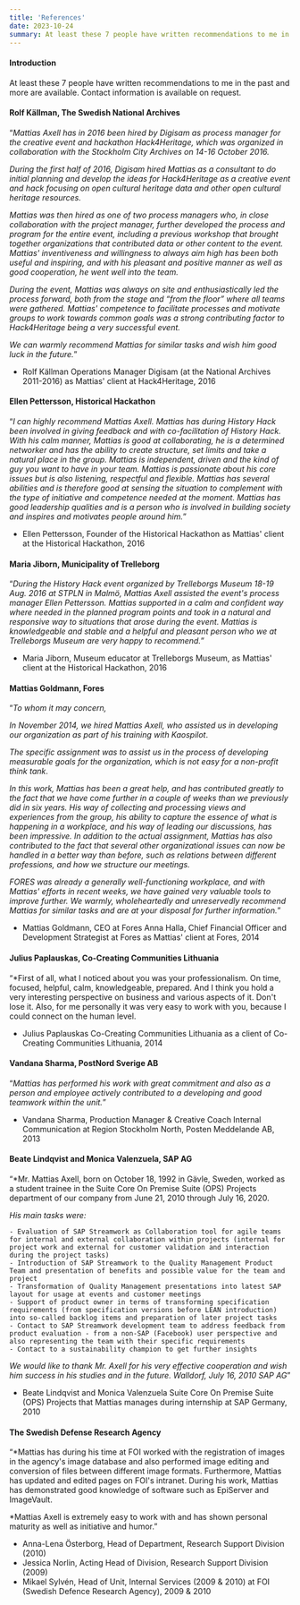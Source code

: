 ```yaml
---
title: 'References'
date: 2023-10-24
summary: At least these 7 people have written recommendations to me in the past and more are available. Contact information is available on request.
---
```


#### Introduction

At least these 7 people have written recommendations to me in the past and more are available. Contact information is available on request.

#### Rolf Källman, The Swedish National Archives

“*Mattias Axell has in 2016 been hired by Digisam as process manager for the creative event and hackathon Hack4Heritage, which was organized in collaboration with the Stockholm City Archives on 14-16 October 2016.*

*During the first half of 2016, Digisam hired Mattias as a consultant to do initial planning and develop the ideas for Hack4Heritage as a creative event and hack focusing on open cultural heritage data and other open cultural heritage resources.*

*Mattias was then hired as one of two process managers who, in close collaboration with the project manager, further developed the process and program for the entire event, including a previous workshop that brought together organizations that contributed data or other content to the event. Mattias' inventiveness and willingness to always aim high has been both useful and inspiring, and with his pleasant and positive manner as well as good cooperation, he went well into the team.*

*During the event, Mattias was always on site and enthusiastically led the process forward, both from the stage and “from the floor” where all teams were gathered. Mattias' competence to facilitate processes and motivate groups to work towards common goals was a strong contributing factor to Hack4Heritage being a very successful event.*

*We can warmly recommend Mattias for similar tasks and wish him good luck in the future.*”

- Rolf Källman
Operations Manager Digisam (at the National Archives 2011-2016)
as Mattias' client at Hack4Heritage, 2016

#### Ellen Pettersson, Historical Hackathon

“*I can highly recommend Mattias Axell. Mattias has during History Hack been involved in giving feedback and with co-facilitation of History Hack. With his calm manner, Mattias is good at collaborating, he is a determined networker and has the ability to create structure, set limits and take a natural place in the group. Mattias is independent, driven and the kind of guy you want to have in your team. Mattias is passionate about his core issues but is also listening, respectful and flexible. Mattias has several abilities and is therefore good at sensing the situation to complement with the type of initiative and competence needed at the moment. Mattias has good leadership qualities and is a person who is involved in building society and inspires and motivates people around him.*”

- Ellen Pettersson,
Founder of the Historical Hackathon
as Mattias' client at the Historical Hackathon, 2016

#### Maria Jiborn, Municipality of Trelleborg

“*During the History Hack event organized by Trelleborgs Museum 18-19 Aug. 2016 at STPLN in Malmö, Mattias Axell assisted the event's process manager Ellen Pettersson. Mattias supported in a calm and confident way where needed in the planned program points and took in a natural and responsive way to situations that arose during the event. Mattias is knowledgeable and stable and a helpful and pleasant person who we at Trelleborgs Museum are very happy to recommend.*”
- Maria Jiborn,
Museum educator at Trelleborgs Museum,
as Mattias' client at the Historical Hackathon, 2016

#### Mattias Goldmann, Fores

“*To whom it may concern,*

*In November 2014, we hired Mattias Axell, who assisted us in developing our organization as part of his training with Kaospilot*.

*The specific assignment was to assist us in the process of developing measurable goals for the organization, which is not easy for a non-profit think tank*.

*In this work, Mattias has been a great help, and has contributed greatly to the fact that we have come further in a couple of weeks than we previously did in six years. His way of collecting and processing views and experiences from the group, his ability to capture the essence of what is happening in a workplace, and his way of leading our discussions, has been impressive. In addition to the actual assignment, Mattias has also contributed to the fact that several other organizational issues can now be handled in a better way than before, such as relations between different professions, and how we structure our meetings.*

*FORES was already a generally well-functioning workplace, and with Mattias' efforts in recent weeks, we have gained very valuable tools to improve further. We warmly, wholeheartedly and unreservedly recommend Mattias for similar tasks and are at your disposal for further information.*”

- Mattias Goldmann,
CEO at Fores 
Anna Halla, 
Chief Financial Officer and Development Strategist at Fores
as Mattias' client at Fores, 2014

#### Julius Paplauskas, Co-Creating Communities Lithuania

“*First of all, what I noticed about you was your professionalism. On time, focused, helpful, calm, knowledgeable, prepared. And I think you hold a very interesting perspective on business and various aspects of it. Don't lose it. Also, for me personally it was very easy to work with you, because I could connect on the human level.

- Julius Paplauskas
Co-Creating Communities Lithuania
as a client of Co-Creating Communities Lithuania, 2014

#### Vandana Sharma, PostNord Sverige AB

“*Mattias has performed his work with great commitment and also as a person and employee actively contributed to a developing and good teamwork within the unit.*”

- Vandana Sharma,
Production Manager & Creative Coach Internal Communication 
at Region Stockholm North, Posten Meddelande AB, 2013

#### Beate Lindqvist and Monica Valenzuela, SAP AG

“*Mr. Mattias Axell, born on October 18, 1992 in Gävle, Sweden, worked as a student trainee in the Suite Core On Premise Suite (OPS) Projects department of our company from June 21, 2010 through July 16, 2020.

*His main tasks were:*

    - Evaluation of SAP Streamwork as Collaboration tool for agile teams for internal and external collaboration within projects (internal for project work and external for customer validation and interaction during the project tasks)
    - Introduction of SAP Streamwork to the Quality Management Product Team and presentation of benefits and possible value for the team and project
    - Transformation of Quality Management presentations into latest SAP layout for usage at events and customer meetings
    - Support of product owner in terms of transforming specification requirements (from specification versions before LEAN introduction) into so-called backlog items and preparation of later project tasks
    - Contact to SAP Streamwork development team to address feedback from product evaluation - from a non-SAP (Facebook) user perspective and also representing the team with their specific requirements 
    - Contact to a sustainability champion to get further insights

*We would like to thank Mr. Axell for his very effective cooperation and wish him success in his studies and in the future.
Walldorf, July 16, 2010
SAP AG*”

- Beate Lindqvist and Monica Valenzuela
Suite Core On Premise Suite (OPS) Projects 
that Mattias manages during internship at SAP Germany, 2010

#### The Swedish Defense Research Agency

“*Mattias has during his time at FOI worked with the registration of images in the agency's image database and also performed image editing and conversion of files between different image formats. Furthermore, Mattias has updated and edited pages on FOI's intranet. During his work, Mattias has demonstrated good knowledge of software such as EpiServer and ImageVault.

*Mattias Axell is extremely easy to work with and has shown personal maturity as well as initiative and humor.”
- Anna-Lena Österborg, Head of Department, Research Support Division (2010)
- Jessica Norlin, Acting Head of Division, Research Support Division (2009)
- Mikael Sylvén, Head of Unit, Internal Services (2009 & 2010)
at FOI (Swedish Defence Research Agency), 2009 & 2010